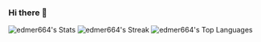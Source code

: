 ### Hi there 👋

![edmer664's Stats](https://github-readme-stats.vercel.app/api?username=edmer664&theme=merko&show_icons=true&hide_border=false&count_private=true)
![edmer664's Streak](https://github-readme-streak-stats.herokuapp.com/?user=edmer664&theme=merko&hide_border=false)
![edmer664's Top Languages](https://github-readme-stats.vercel.app/api/top-langs/?username=edmer664&theme=merko&show_icons=true&hide_border=false&layout=compact)
